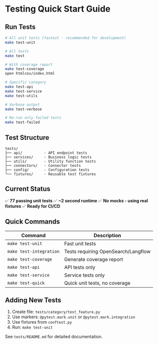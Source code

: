 # Testing Quick Start Guide

## Run Tests

```bash
# All unit tests (fastest - recommended for development)
make test-unit

# All tests
make test

# With coverage report
make test-coverage
open htmlcov/index.html

# Specific category
make test-api
make test-service
make test-utils

# Verbose output
make test-verbose

# Re-run only failed tests
make test-failed
```

## Test Structure

```
tests/
├── api/          - API endpoint tests
├── services/     - Business logic tests
├── utils/        - Utility function tests
├── connectors/   - Connector tests
├── config/       - Configuration tests
└── fixtures/     - Reusable test fixtures
```

## Current Status

✅ **77 passing unit tests**
✅ **~2 second runtime**
✅ **No mocks - using real fixtures**
✅ **Ready for CI/CD**

## Quick Commands

| Command | Description |
|---------|-------------|
| `make test-unit` | Fast unit tests |
| `make test-integration` | Tests requiring OpenSearch/Langflow |
| `make test-coverage` | Generate coverage report |
| `make test-api` | API tests only |
| `make test-service` | Service tests only |
| `make test-quick` | Quick unit tests, no coverage |

## Adding New Tests

1. Create file: `tests/category/test_feature.py`
2. Use markers: `@pytest.mark.unit` or `@pytest.mark.integration`
3. Use fixtures from `conftest.py`
4. Run: `make test-unit`

See `tests/README.md` for detailed documentation.
